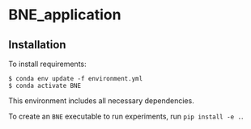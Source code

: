 # BNE_application

## Installation

To install requirements:
```
$ conda env update -f environment.yml
$ conda activate BNE
```
This environment includes all necessary dependencies.

To create an `BNE` executable to run experiments, run `pip install -e .`.


